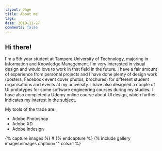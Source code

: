 ```yaml
---
layout: page
title: About me
tags:   
date: 2018-11-27
comments: false
---
```


[my face]: https://github.com/akukkonen/akukkonen.github.io/blob/master/headshot.png

## Hi there!

I'm a 5th year student at Tampere University of Technology, majoring in Information and Knowledge Management. I'm very interested in visual design and would love to work in that field in the future. I have a fair amount of experience from personal projects and I have done plenty of design work (posters, Facebook event cover photos, brochures) for different student organisations and events at my university. I have also designed a couple of UI prototypes for some software engineering  courses during my studies. I have also completed a Udemy online course about UI design, which further indicates my interest in the subject.

My tools of the trade are:
* Adobe Photoshop
* Adobe XD
* Adobe Indesign

{% capture images %}
    #    {% endcapture %}
{% include gallery images=images caption="" cols=1 %}
